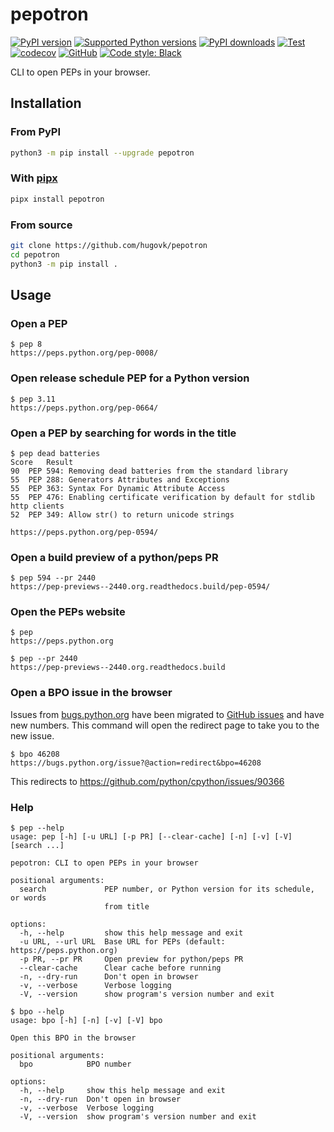 # pepotron

[![PyPI version](https://img.shields.io/pypi/v/pepotron.svg?logo=pypi&logoColor=FFE873)](https://pypi.org/project/pepotron/)
[![Supported Python versions](https://img.shields.io/pypi/pyversions/pepotron.svg?logo=python&logoColor=FFE873)](https://pypi.org/project/pepotron/)
[![PyPI downloads](https://img.shields.io/pypi/dm/pepotron.svg)](https://pypistats.org/packages/pepotron)
[![Test](https://github.com/hugovk/pepotron/actions/workflows/test.yml/badge.svg)](https://github.com/hugovk/pepotron/actions)
[![codecov](https://codecov.io/gh/hugovk/pepotron/branch/main/graph/badge.svg)](https://codecov.io/gh/hugovk/pepotron)
[![GitHub](https://img.shields.io/github/license/hugovk/pepotron.svg)](LICENSE.txt)
[![Code style: Black](https://img.shields.io/badge/code%20style-Black-000000.svg)](https://github.com/psf/black)

CLI to open PEPs in your browser.

## Installation

### From PyPI

```bash
python3 -m pip install --upgrade pepotron
```

### With [pipx][pipx]

```bash
pipx install pepotron
```

[pipx]: https://github.com/pypa/pipx

### From source

```bash
git clone https://github.com/hugovk/pepotron
cd pepotron
python3 -m pip install .
```

## Usage

### Open a PEP

<!-- [[[cog
from pepotron.scripts.run_command import run
run("pep 8")
]]] -->

```console
$ pep 8
https://peps.python.org/pep-0008/
```

<!-- [[[end]]] -->

### Open release schedule PEP for a Python version

<!-- [[[cog run("pep 3.11") ]]] -->

```console
$ pep 3.11
https://peps.python.org/pep-0664/
```

<!-- [[[end]]] -->

### Open a PEP by searching for words in the title

<!-- [[[cog run("pep dead batteries") ]]] -->

```console
$ pep dead batteries
Score	Result
90	PEP 594: Removing dead batteries from the standard library
55	PEP 288: Generators Attributes and Exceptions
55	PEP 363: Syntax For Dynamic Attribute Access
55	PEP 476: Enabling certificate verification by default for stdlib http clients
52	PEP 349: Allow str() to return unicode strings

https://peps.python.org/pep-0594/
```

<!-- [[[end]]] -->

### Open a build preview of a python/peps PR

<!-- [[[cog run("pep 594 --pr 2440") ]]] -->

```console
$ pep 594 --pr 2440
https://pep-previews--2440.org.readthedocs.build/pep-0594/
```

<!-- [[[end]]] -->

### Open the PEPs website

<!-- [[[cog run("pep") ]]] -->

```console
$ pep
https://peps.python.org
```

<!-- [[[end]]] -->

<!-- [[[cog run("pep --pr 2440") ]]] -->

```console
$ pep --pr 2440
https://pep-previews--2440.org.readthedocs.build
```

<!-- [[[end]]] -->

### Open a BPO issue in the browser

Issues from [bugs.python.org](https://bugs.python.org/) have been migrated to
[GitHub issues](https://github.com/python/cpython/issues) and have new numbers. This
command will open the redirect page to take you to the new issue.

<!-- [[[cog run("bpo 46208") ]]] -->

```console
$ bpo 46208
https://bugs.python.org/issue?@action=redirect&bpo=46208
```

<!-- [[[end]]] -->

This redirects to https://github.com/python/cpython/issues/90366

### Help

<!-- [[[cog run("pep --help") ]]] -->

```console
$ pep --help
usage: pep [-h] [-u URL] [-p PR] [--clear-cache] [-n] [-v] [-V] [search ...]

pepotron: CLI to open PEPs in your browser

positional arguments:
  search             PEP number, or Python version for its schedule, or words
                     from title

options:
  -h, --help         show this help message and exit
  -u URL, --url URL  Base URL for PEPs (default: https://peps.python.org)
  -p PR, --pr PR     Open preview for python/peps PR
  --clear-cache      Clear cache before running
  -n, --dry-run      Don't open in browser
  -v, --verbose      Verbose logging
  -V, --version      show program's version number and exit
```

<!-- [[[end]]] -->

<!-- [[[cog run("bpo --help") ]]] -->

```console
$ bpo --help
usage: bpo [-h] [-n] [-v] [-V] bpo

Open this BPO in the browser

positional arguments:
  bpo            BPO number

options:
  -h, --help     show this help message and exit
  -n, --dry-run  Don't open in browser
  -v, --verbose  Verbose logging
  -V, --version  show program's version number and exit
```

<!-- [[[end]]] -->
